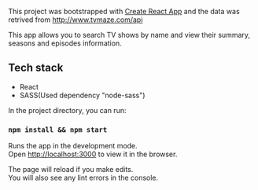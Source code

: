This project was bootstrapped with [Create React App](https://github.com/facebook/create-react-app) and the data was retrived from http://www.tvmaze.com/api 

This app allows you to search TV shows by name and view their summary, seasons and episodes information.

## Tech stack
- React
- SASS(Used dependency "node-sass")

In the project directory, you can run:

### `npm install && npm start`

Runs the app in the development mode.<br />
Open [http://localhost:3000](http://localhost:3000) to view it in the browser.

The page will reload if you make edits.<br />
You will also see any lint errors in the console.

